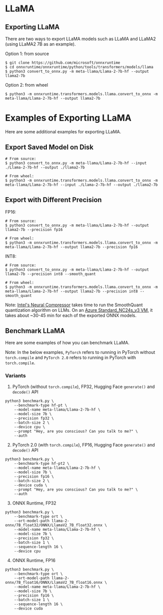 # LLaMA

## Exporting LLaMA

There are two ways to export LLaMA models such as LLaMA and LLaMA2 (using LLaMA2 7B as an example).

Option 1: from source
```
$ git clone https://github.com/microsoft/onnxruntime
$ cd onnxruntime/onnxruntime/python/tools/transformers/models/llama
$ python3 convert_to_onnx.py -m meta-llama/Llama-2-7b-hf --output llama2-7b
```

Option 2: from wheel
```
$ python3 -m onnxruntime.transformers.models.llama.convert_to_onnx -m meta-llama/Llama-2-7b-hf --output llama2-7b
```

# Examples of Exporting LLaMA

Here are some additional examples for exporting LLaMA.

## Export Saved Model on Disk
```
# From source:
$ python3 convert_to_onnx.py -m meta-llama/Llama-2-7b-hf --input ./Llama-2-7b-hf --output ./llama2-7b

# From wheel:
$ python3 -m onnxruntime.transformers.models.llama.convert_to_onnx -m meta-llama/Llama-2-7b-hf --input ./Llama-2-7b-hf --output ./llama2-7b
```

## Export with Different Precision

FP16:
```
# From source:
$ python3 convert_to_onnx.py -m meta-llama/Llama-2-7b-hf --output llama2-7b --precision fp16

# From wheel:
$ python3 -m onnxruntime.transformers.models.llama.convert_to_onnx -m meta-llama/Llama-2-7b-hf --output llama2-7b --precision fp16
```

INT8:
```
# From source:
$ python3 convert_to_onnx.py -m meta-llama/Llama-2-7b-hf --output llama2-7b --precision int8 --smooth_quant

# From wheel:
$ python3 -m onnxruntime.transformers.models.llama.convert_to_onnx -m meta-llama/Llama-2-7b-hf --output llama2-7b --precision int8 --smooth_quant
```

Note: [Intel's Neural Compressor](https://github.com/intel/neural-compressor) takes time to run the SmoothQuant quantization algorithm on LLMs. On an [Azure Standard_NC24s_v3 VM](https://learn.microsoft.com/en-us/azure/virtual-machines/ncv3-series), it takes about ~30-45 min for each of the exported ONNX models.

## Benchmark LLaMA

Here are some examples of how you can benchmark LLaMA.

Note: In the below examples, `PyTorch` refers to running in PyTorch without `torch.compile` and `PyTorch 2.0` refers to running in PyTorch with `torch.compile`.

### Variants

1. PyTorch (without `torch.compile`), FP32, Hugging Face `generate()` and `decode()` API
```
python3 benchmark.py \
    --benchmark-type hf-pt \
    --model-name meta-llama/Llama-2-7b-hf \
    --model-size 7b \
    --precision fp32 \
    --batch-size 2 \
    --device cpu \
    --prompt "Hey, are you conscious? Can you talk to me?" \
    --auth
```

2. PyTorch 2.0 (with `torch.compile`), FP16, Hugging Face `generate()` and `decode()` API
```
python3 benchmark.py \
    --benchmark-type hf-pt2 \
    --model-name meta-llama/Llama-2-7b-hf \
    --model-size 7b \
    --precision fp16 \
    --batch-size 2 \
    --device cuda \
    --prompt "Hey, are you conscious? Can you talk to me?" \
    --auth
```

3. ONNX Runtime, FP32
```
python3 benchmark.py \
    --benchmark-type ort \
    --ort-model-path llama-2-onnx/7B_float32/ONNX/LlamaV2_7B_float32.onnx \
    --model-name meta-llama/Llama-2-7b-hf \
    --model-size 7b \
    --precision fp32 \
    --batch-size 1 \
    --sequence-length 16 \
    --device cpu
```

4. ONNX Runtime, FP16
```
python3 benchmark.py \
    --benchmark-type ort \
    --ort-model-path llama-2-onnx/7B_float16/ONNX/LlamaV2_7B_float16.onnx \
    --model-name meta-llama/Llama-2-7b-hf \
    --model-size 7b \
    --precision fp16 \
    --batch-size 1 \
    --sequence-length 16 \
    --device cuda
```
